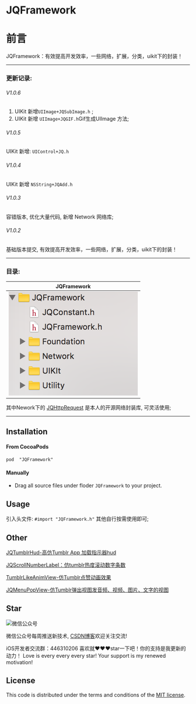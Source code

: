 # JQFramework
前言
===
JQFramework：有效提高开发效率，一些网络，扩展，分类，uikit下的封装！ 

---

### 更新记录:

###### V1.0.6
1. UIKit 新增`UIImage+JQSubImage.h` ;
2. UIKit 新增 `UIImage+JQGIF.h`Gif生成UIImage 方法;

###### V1.0.5
UIKit 新增: `UIControl+JQ.h`

###### V1.0.4
UIKit 新增 `NSString+JQAdd.h`

###### V1.0.3
容错版本, 优化大量代码, 新增 Network 网络库;

###### V1.0.2
基础版本提交, 有效提高开发效率，一些网络，扩展，分类，uikit下的封装！

---

### 目录:
| JQFramework |
| ----------- |
|     ![](https://github.com/xiaohange/JQFramework/blob/master/1.0.2.png?raw=true)        |
   


其中Nework下的 [JQHttpRequest](https://github.com/xiaohange/JQHttpRequest) 是本人的开源网络封装库, 可灵活使用;

---

## Installation

#### From CocoaPods

```
pod  "JQFramework"
```

#### Manually 
- Drag all source files under floder `JQFramework` to your project.

## Usage

引入头文件: `#import "JQFramework.h"` 其他自行按需使用即可;

## Other
[JQTumblrHud-高仿Tumblr App 加载指示器hud](https://github.com/xiaohange/JQTumblrHud)

[JQScrollNumberLabel：仿tumblr热度滚动数字条数](https://github.com/xiaohange/JQScrollNumberLabel)

[TumblrLikeAnimView-仿Tumblr点赞动画效果](https://github.com/xiaohange/TumblrLikeAnimView)

[JQMenuPopView-仿Tumblr弹出视图发音频、视频、图片、文字的视图](https://github.com/xiaohange/JQMenuPopView)

## Star

![微信公众号](http://blog26.com/images/wechatscan.gif)

微信公众号每周推送新技术, [CSDN博客](http://blog.csdn.net/qq_31810357)欢迎关注交流!
 
iOS开发者交流群：446310206 喜欢就❤️❤️❤️star一下吧！你的支持是我更新的动力！ Love is every every every star! Your support is my renewed motivation!


## License

This code is distributed under the terms and conditions of the [MIT license](LICENSE).